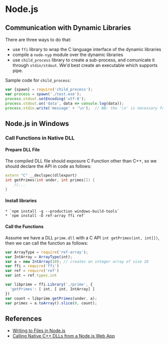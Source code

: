 
# Node.js

## Communication with Dynamic Libraries

There are three ways to do that:

  * use `ffi` library to wrap the C language interface of the dynamic libraries
  * compile a `node-nyp` module over the dynamic libraries
  * use `child_process` library to create a sub-process, and comunicate it through `stdin/stdout`. We'd best create an executable which supports pipe.

Sample code for `child_process`:
```javascript
var {spawn} = require('child_process');
var process = spawn('./test.exe');
process.stdout.setEncoding('utf-8');
process.stdout.on('data', data => console.log(data));
process.stdin.write('message' + '\n');  // NB: the '\n' is necessary for a piped program
```

## Node.js in Windows

### Call Functions in Native DLL


#### Prepare DLL File

The compiled DLL file should exposure C Function other than C++, so we should declare the API in code as follows:

```C++
extern "C" __declspec(dllexport)
int getPrimes(int under, int primes[]) {
    //...
}
```

#### Install libraries
    * `npm install -g --production windows-build-tools`
    * `npm install -D ref-array ffi ref`
    
#### Call the Functions

Assume we have a DLL `prime.dll` with a C API `int getPrimes(int, int[])`, then we can call the function as follows:

```javascript
var ArrayType = require('ref-array');
var IntArray = ArrayType(int);
var a = new IntArray(10); // creates an integer array of size 10
var ffi = require('ffi')
var ref = require('ref')
var int = ref.types.int

var libprime = ffi.Library('./prime', {
  'getPrimes': [ int, [ int, IntArray] ]
})
var count = libprime.getPrimes(under, a);
var primes = a.toArray().slice(0, count);
```

## References

  * [Writing to Files in Node.js](https://stackabuse.com/writing-to-files-in-node-js/)
  * [Calling Native C++ DLLs from a Node.js Web App](https://nodeaddons.com/calling-native-c-dlls-from-a-node-js-web-app/)
